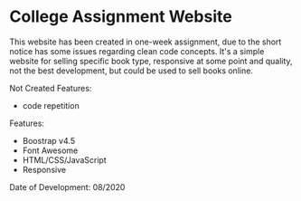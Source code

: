 # College Assignment Website
 
This website has been created in one-week assignment, due to the short notice has some issues regarding clean code concepts. It's a simple website for selling specific book type, responsive at some point and quality, not the best development, but could be used to sell books online. 


Not Created Features:
- code repetition

Features:

- Boostrap v4.5
- Font Awesome
- HTML/CSS/JavaScript
- Responsive

Date of Development: 08/2020
